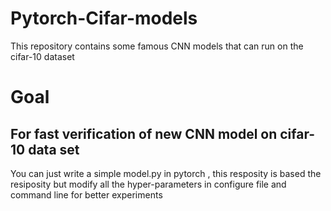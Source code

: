 # Pytorch-Cifar-models
This repository contains some famous CNN models that can run on the cifar-10 dataset
# Goal 
## For fast verification of new CNN model on cifar-10 data set 
You can just write a simple model.py in pytorch , this resposity is based the resiposity 
but modify all the hyper-parameters in configure file and command line for better experiments 
